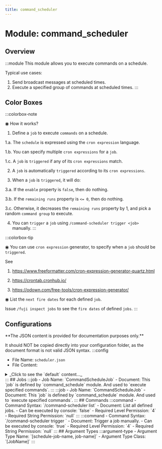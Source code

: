 ```yaml
---
title: command_scheduler
---
```



# Module: command_scheduler

## Overview
:::module
This module allows you to execute commands on a schedule.

Typical use cases:
1. Send broadcast messages at scheduled times.
2. Execute a specified group of commands at scheduled times.
:::
## Color Boxes

:::colorbox-note

◉ How it works?

1. Define a `job` to execute `commands` on a schedule.

1.a. The `schedule` is expressed using the `cron expression` language.

1.b. You can specify multiple `cron expressions` for a `job`.

1.c. A `job` is `triggered` if any of its `cron expressions` match.

2. A `job` is automatically `triggered` according to its `cron expressions`.

3. When a `job` is `triggered`, it will do:

3.a. If the `enable` property is `false`, then do nothing.

3.b. If the `remaining runs` property is `<= 0`, then do nothing.

3.c. Otherwise, it decreases the `remaining runs` property by 1, and pick a random `command group` to execute.

4. You can `trigger` a `job` using `/command-scheduler trigger <job>` manually.
:::

:::colorbox-tip

◉ You can use `cron expression` generator, to specify when a `job` should be `triggered`.

See

1. https://www.freeformatter.com/cron-expression-generator-quartz.html

2. https://crontab.cronhub.io/

3. https://odown.com/free-tools/cron-expression-generator/



◉ List the `next fire dates` for each defined `job`.

Issue `/fuji inspect jobs` to see the `fire dates` of defined `jobs`.
:::

## Configurations
<Admonition type="warning" icon="" title="">
**The JSON content is provided for documentation purposes only.**

It should NOT be copied directly into your configuration folder, as the document format is not valid JSON syntax.
</Admonition>
:::config
- File Name: `scheduler.json`
- File Content: 
<details>

<summary>_Click to see the `default` content..._</summary>

```json showLineNumbers title="config/fuji/modules/command_scheduler/scheduler.json"
{
  "jobs": [
    {
      "enable": true,
      "name": "example_job",
      "remaining_runs": 1024,
      "schedules": [
        "0 */3 * ? * *",
        "0 */5 * ? * *"
      ],
      "command_groups": [
        [
          "send-broadcast Group 1 Command 1 -> This is the first group of commands.",
          "send-broadcast Group 1 Command 2 -> When job is fired, a random command group will be picked.",
          "send-broadcast Group 1 Command 3 -> Commands in a group run in order from top to bottom.",
          "send-broadcast Group 1 Command 4 -> You can execute `/command-schedule trigger` to `run` a `job` directly."
        ],
        [
          "send-broadcast Group 2 Command 1 -> This is the second group of commands",
          "send-broadcast Group 2 Command 2 -> You can use `/fuji` command to inspect the `next fire dates` of each job.",
          "send-broadcast Group 2 Command 3 -> The schedule for this job is described using 2 cron expression: one says `every 3 minutes`, another says `every 5 minutes`"
        ]
      ]
    }
  ]
}
```
</details>
:::
## Jobs
:::job
- Job Name: `CommandScheduleJob`
- Document: This `job` is defined by `command_schedule` module.
And used to `execute specified commands`.
:::
:::job
- Job Name: `CommandScheduleJob`
- Document: This `job` is defined by `command_schedule` module.
And used to `execute specified commands`.
:::
## Commands
:::command
- Command Syntax: `/command-scheduler list`
- Document: List all defined jobs.
- Can be executed by console: `false`
- Required Level Permission: `4`
- Required String Permission: `null`
:::
:::command
- Command Syntax: `/command-scheduler trigger <JobName jobName>`
- Document: Trigger a job manually.
- Can be executed by console: `true`
- Required Level Permission: `4`
- Required String Permission: `null`
:::
## Argument Types
:::argument-type
- Argument Type Name: `[schedule-job-name, job-name]`
- Argument Type Class: `[JobName]`
:::
